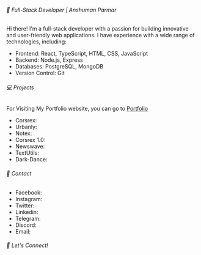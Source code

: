 ###### 🚀 Full-Stack Developer | Anshuman Parmar

Hi there! I'm a full-stack developer with a passion for building innovative and user-friendly web applications. I have experience with a wide range of technologies, including:

* Frontend: React, TypeScript, HTML, CSS, JavaScript
* Backend: Node.js, Express
* Databases: PostgreSQL, MongoDB
* Version Control: Git

###### 💻 Projects

For Visiting My Portfolio website, you can go to <a href="anshumansp.netlify.app" > Portfolio </a>

* Corsrex:
* Urbanly:
* Notex:
* Corsrex 1.0:
* Newswave:
* TextUtils:
* Dark-Dance: 

###### 💬 Contact

* Facebook: 
* Instagram: 
* Twitter: 
* Linkedin: 
* Telegram: 
* Discord: 
* Email: 

###### 🌌 Let's Connect!
